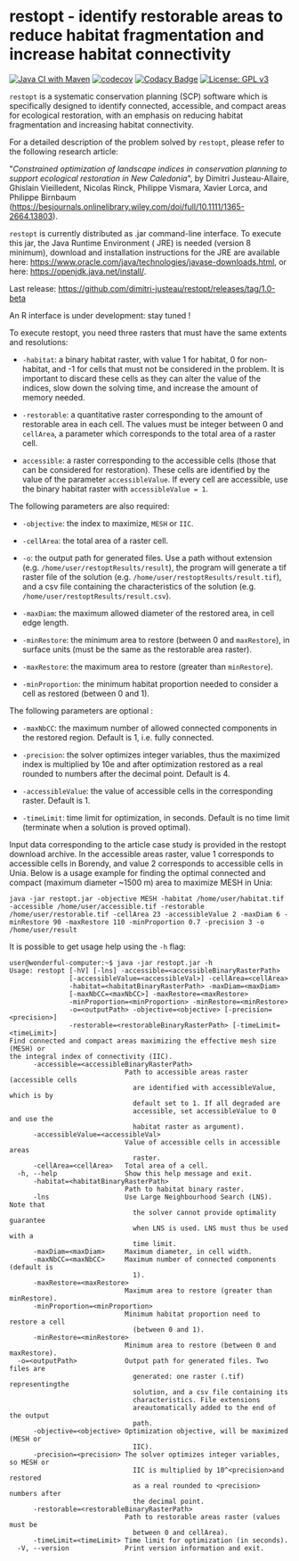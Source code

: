 # restopt - identify restorable areas to reduce habitat fragmentation and increase habitat connectivity

[![Java CI with Maven](https://github.com/dimitri-justeau/restopt/actions/workflows/maven.yml/badge.svg)](https://github.com/dimitri-justeau/restopt/actions/workflows/maven.yml) [![codecov](https://codecov.io/gh/dimitri-justeau/restopt/branch/master/graph/badge.svg?token=O0TFEUGPGF)](https://codecov.io/gh/dimitri-justeau/restopt) [![Codacy Badge](https://app.codacy.com/project/badge/Grade/84acbf275a6a4abeb65b712993004652)](https://www.codacy.com/gh/dimitri-justeau/restopt/dashboard?utm_source=github.com&amp;utm_medium=referral&amp;utm_content=dimitri-justeau/restopt&amp;utm_campaign=Badge_Grade) [![License: GPL v3](https://img.shields.io/badge/License-GPLv3-blue.svg)](https://www.gnu.org/licenses/gpl-3.0)

`restopt` is a systematic conservation planning (SCP) software which is specifically designed to identify connected,
accessible, and compact areas for ecological restoration, with an emphasis on reducing habitat fragmentation and
increasing habitat connectivity.

For a detailed description of the problem solved by `restopt`, please refer to the following research article:

"*Constrained optimization of landscape indices in conservation planning to support ecological restoration in New
Caledonia*", by Dimitri Justeau-Allaire, Ghislain Vieilledent, Nicolas Rinck, Philippe Vismara, Xavier Lorca, and
Philippe Birnbaum (https://besjournals.onlinelibrary.wiley.com/doi/full/10.1111/1365-2664.13803).

`restopt` is currently distributed as .jar command-line interface. To execute this jar, the Java Runtime Environment (
JRE) is needed (version 8 minimum), download and installation instructions for the JRE are available
here: https://www.oracle.com/java/technologies/javase-downloads.html, or here: https://openjdk.java.net/install/.

Last release: https://github.com/dimitri-justeau/restopt/releases/tag/1.0-beta

An R interface is under development: stay tuned !

To execute restopt, you need three rasters that must have the same extents and resolutions:

- `-habitat`: a binary habitat raster, with value 1 for habitat, 0 for non-habitat, and -1 for cells that must not be
  considered in the problem. It is important to discard these cells as they can alter the value of the indices, slow
  down the solving time, and increase the amount of memory needed.

- `-restorable`: a quantitative raster corresponding to the amount of restorable area in each cell. The values must be
  integer between 0 and `cellArea`, a parameter which corresponds to the total area of a raster cell.

- `accessible`: a raster corresponding to the accessible cells (those that can be considered for restoration). These
  cells are identified by the value of the parameter `accessibleValue`. If every cell are accessible, use the binary
  habitat raster with `accessibleValue = 1`.

The following parameters are also required:

- `-objective`: the index to maximize, `MESH` or `IIC`.

- `-cellArea`: the total area of a raster cell.

- `-o`: the output path for generated files. Use a path without extension (e.g. `/home/user/restoptResults/result`), the
  program will generate a tif raster file of the solution (e.g. `/home/user/restoptResults/result.tif`), and a csv file
  containing the characteristics of the solution (e.g. `/home/user/restoptResults/result.csv`).

- `-maxDiam`: the maximum allowed diameter of the restored area, in cell edge length.

- `-minRestore`: the minimum area to restore (between 0 and `maxRestore`), in surface units (must be the same as the
  restorable area raster).

- `-maxRestore`: the maximum area to restore (greater than `minRestore`).

- `-minProportion`: the minimum habitat proportion needed to consider a cell as restored (between 0 and 1).

The following parameters are optional :

- `-maxNbCC`: the maximum number of allowed connected components in the restored region. Default is 1, i.e. fully
  connected.

- `-precision`: the solver optimizes integer variables, thus the maximized index is multiplied by 10e<precision> and
  after optimization restored as a real rounded to <precision> numbers after the decimal point. Default is 4.

- `-accessibleValue`: the value of accessible cells in the corresponding raster. Default is 1.

- `-timeLimit`: time limit for optimization, in seconds. Default is no time limit (terminate when a solution is proved
  optimal).

Input data corresponding to the article case study is provided in the restopt download archive. In the accessible areas
raster, value 1 corresponds to accessible cells in Borendy, and value 2 corresponds to accessible cells in Unia. Below
is a usage example for finding the optimal connected and compact (maximum diameter ~1500 m) area to maximize MESH in
Unia:

    java -jar restopt.jar -objective MESH -habitat /home/user/habitat.tif -accessible /home/user/accessible.tif -restorable /home/user/restorable.tif -cellArea 23 -accessibleValue 2 -maxDiam 6 -minRestore 90 -maxRestore 110 -minProportion 0.7 -precision 3 -o /home/user/result

It is possible to get usage help using the `-h` flag:

```shell
user@wonderful-computer:~$ java -jar restopt.jar -h
Usage: restopt [-hV] [-lns] -accessible=<accessibleBinaryRasterPath>
               [-accessibleValue=<accessibleVal>] -cellArea=<cellArea>
               -habitat=<habitatBinaryRasterPath> -maxDiam=<maxDiam>
               [-maxNbCC=<maxNbCC>] -maxRestore=<maxRestore>
               -minProportion=<minProportion> -minRestore=<minRestore>
               -o=<outputPath> -objective=<objective> [-precision=<precision>]
               -restorable=<restorableBinaryRasterPath> [-timeLimit=<timeLimit>]
Find connected and compact areas maximizing the effective mesh size (MESH) or
the integral index of connectivity (IIC).
      -accessible=<accessibleBinaryRasterPath>
                             Path to accessible areas raster (accessible cells
                               are identified with accessibleValue, which is by
                               default set to 1. If all degraded are
                               accessible, set accessibleValue to 0 and use the
                               habitat raster as argument).
      -accessibleValue=<accessibleVal>
                             Value of accessible cells in accessible areas
                               raster.
      -cellArea=<cellArea>   Total area of a cell.
  -h, --help                 Show this help message and exit.
      -habitat=<habitatBinaryRasterPath>
                             Path to habitat binary raster.
      -lns                   Use Large Neighbourhood Search (LNS). Note that
                               the solver cannot provide optimality guarantee
                               when LNS is used. LNS must thus be used with a
                               time limit.
      -maxDiam=<maxDiam>     Maximum diameter, in cell width.
      -maxNbCC=<maxNbCC>     Maximum number of connected components (default is
                               1).
      -maxRestore=<maxRestore>
                             Maximum area to restore (greater than minRestore).
      -minProportion=<minProportion>
                             Minimum habitat proportion need to restore a cell
                               (between 0 and 1).
      -minRestore=<minRestore>
                             Minimum area to restore (between 0 and maxRestore).
  -o=<outputPath>            Output path for generated files. Two files are
                               generated: one raster (.tif) representingthe
                               solution, and a csv file containing its
                               characteristics. File extensions
                               areautomatically added to the end of the output
                               path.
      -objective=<objective> Optimization objective, will be maximized (MESH or
                               IIC).
      -precision=<precision> The solver optimizes integer variables, so MESH or
                               IIC is multiplied by 10^<precision>and restored
                               as a real rounded to <precision> numbers after
                               the decimal point.
      -restorable=<restorableBinaryRasterPath>
                             Path to restorable areas raster (values must be
                               between 0 and cellArea).
      -timeLimit=<timeLimit> Time limit for optimization (in seconds).
  -V, --version              Print version information and exit.
```